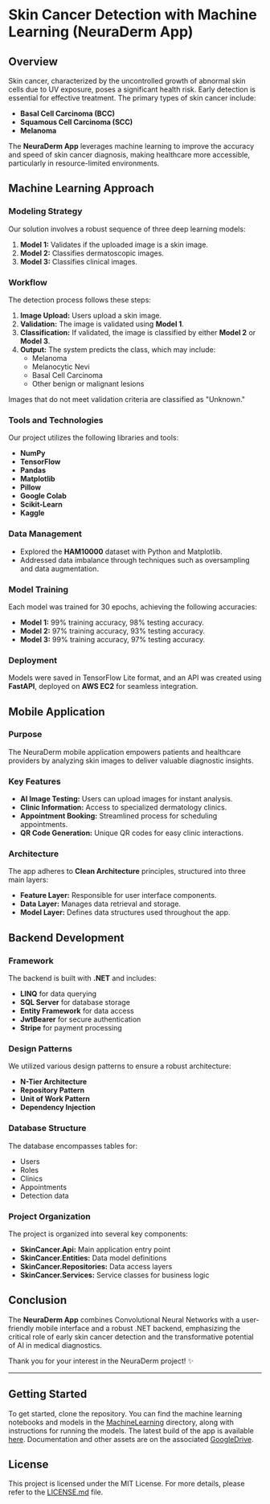 # Skin Cancer Detection with Machine Learning (NeuraDerm App)

## Overview

Skin cancer, characterized by the uncontrolled growth of abnormal skin cells due to UV exposure, poses a significant health risk. Early detection is essential for effective treatment. The primary types of skin cancer include:

- **Basal Cell Carcinoma (BCC)**
- **Squamous Cell Carcinoma (SCC)**
- **Melanoma**

The **NeuraDerm App** leverages machine learning to improve the accuracy and speed of skin cancer diagnosis, making healthcare more accessible, particularly in resource-limited environments.

## Machine Learning Approach

### Modeling Strategy

Our solution involves a robust sequence of three deep learning models:

1. **Model 1:** Validates if the uploaded image is a skin image.
2. **Model 2:** Classifies dermatoscopic images.
3. **Model 3:** Classifies clinical images.

### Workflow

The detection process follows these steps:

1. **Image Upload:** Users upload a skin image.
2. **Validation:** The image is validated using **Model 1**.
3. **Classification:** If validated, the image is classified by either **Model 2** or **Model 3**.
4. **Output:** The system predicts the class, which may include:
   - Melanoma
   - Melanocytic Nevi
   - Basal Cell Carcinoma
   - Other benign or malignant lesions

Images that do not meet validation criteria are classified as "Unknown."

### Tools and Technologies

Our project utilizes the following libraries and tools:

- **NumPy**
- **TensorFlow**
- **Pandas**
- **Matplotlib**
- **Pillow**
- **Google Colab**
- **Scikit-Learn**
- **Kaggle**

### Data Management

- Explored the **HAM10000** dataset with Python and Matplotlib.
- Addressed data imbalance through techniques such as oversampling and data augmentation.

### Model Training

Each model was trained for 30 epochs, achieving the following accuracies:

- **Model 1:** 99% training accuracy, 98% testing accuracy.
- **Model 2:** 97% training accuracy, 93% testing accuracy.
- **Model 3:** 99% training accuracy, 97% testing accuracy.

### Deployment

Models were saved in TensorFlow Lite format, and an API was created using **FastAPI**, deployed on **AWS EC2** for seamless integration.

## Mobile Application

### Purpose

The NeuraDerm mobile application empowers patients and healthcare providers by analyzing skin images to deliver valuable diagnostic insights.

### Key Features

- **AI Image Testing:** Users can upload images for instant analysis.
- **Clinic Information:** Access to specialized dermatology clinics.
- **Appointment Booking:** Streamlined process for scheduling appointments.
- **QR Code Generation:** Unique QR codes for easy clinic interactions.

### Architecture

The app adheres to **Clean Architecture** principles, structured into three main layers:

- **Feature Layer:** Responsible for user interface components.
- **Data Layer:** Manages data retrieval and storage.
- **Model Layer:** Defines data structures used throughout the app.

## Backend Development

### Framework

The backend is built with **.NET** and includes:

- **LINQ** for data querying
- **SQL Server** for database storage
- **Entity Framework** for data access
- **JwtBearer** for secure authentication
- **Stripe** for payment processing

### Design Patterns

We utilized various design patterns to ensure a robust architecture:

- **N-Tier Architecture**
- **Repository Pattern**
- **Unit of Work Pattern**
- **Dependency Injection**

### Database Structure

The database encompasses tables for:

- Users
- Roles
- Clinics
- Appointments
- Detection data

### Project Organization

The project is organized into several key components:

- **SkinCancer.Api:** Main application entry point
- **SkinCancer.Entities:** Data model definitions
- **SkinCancer.Repositories:** Data access layers
- **SkinCancer.Services:** Service classes for business logic

## Conclusion

The **NeuraDerm App** combines Convolutional Neural Networks with a user-friendly mobile interface and a robust .NET backend, emphasizing the critical role of early skin cancer detection and the transformative potential of AI in medical diagnostics.

Thank you for your interest in the NeuraDerm project! ✨

---

## Getting Started

To get started, clone the repository. You can find the machine learning notebooks and models in the [MachineLearning](./MachineLearning) directory, along with instructions for running the models. The latest build of the app is available [here](https://www.amazon.com/dp/B0DBDN2TTL/ref=apps_sf_sta). Documentation and other assets are on the associated [GoogleDrive](https://drive.google.com/drive/folders/1FXMeqFnf-5xM6mwTU0ZJxCGCH6LpI54o?usp=sharing).

## License

This project is licensed under the MIT License. For more details, please refer to the [LICENSE.md](LICENSE.md) file.